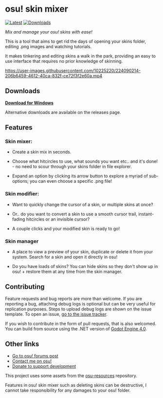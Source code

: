 # osu! skin mixer

[![Latest](https://img.shields.io/github/v/release/rednir/OsuSkinMixer)](https://github.com/rednir/OsuSkinMixer/releases/latest/)
[![Downloads](https://img.shields.io/github/downloads/rednir/OsuSkinMixer/total)](https://github.com/rednir/OsuSkinMixer/releases/latest/)

*Mix and manage your osu! skins with ease!*

This is a tool that aims to get rid the days of opening your skins folder, editing .png images and watching tutorials.

It makes tinkering and editing skins a walk in the park, providing an easy to use interface that requires no prior knowledge of skinning.


https://user-images.githubusercontent.com/10225220/224090214-206b6459-4612-40ca-832f-ce72f3f2e60a.mp4


## Downloads
**[Download for Windows](https://github.com/rednir/OsuSkinMixer/releases/latest/download/osu-skin-mixer-setup.exe)**

Alternative downloads are available on the releases page.

## Features

### Skin mixer:

- Create a skin mix in seconds.
 
- Choose what hitcircles to use, what sounds you want etc.. and it's done! - no need to scour through your skins folder in file explorer.

- Expand an option by clicking its arrow button to explore a myriad of sub-options; you can even choose a specific .png file!

### Skin modifier:

- Want to quickly change the cursor of a skin, or multiple skins at once?

- Or.. do you want to convert a skin to use a smooth cursor trail, instant-fading hitcircles or an invisible cursor?

- A couple clicks and your modified skin is ready to go!

### Skin manager

- A place to view a preview of your skin, duplicate or delete it from your system. Search for a skin and open it directly in osu!

- Do you have loads of skins? You can hide skins so they don't show up in osu! + restore them at any time from the skin manager.


## Contributing

Feature requests and bug reports are more than welcome. If you are reporting a bug, attaching debug logs is optional but can be very useful for replication purposes. Steps to upload debug logs are shown on the issue template. To open an issue, [go to the issue tracker](https://github.com/rednir/OsuSkinMixer/issues).

If you wish to contribute in the form of pull requests, that is also welcomed. You can build from source using the .NET version of [Godot Engine 4.0](https://godotengine.org/).


## Other links

- [Go to osu! forums post](https://osu.ppy.sh/community/forums/topics/1458320?n=1)
- [Contact me on osu!](http://osu.ppy.sh/community/chat?sendto=17204559)
- [Donate to support development](https://github.com/rednir/rednir/blob/master/DONATE.md)

This project uses some assets from the [osu-resources](https://github.com/ppy/osu-resources) repository.

Features in osu! skin mixer such as deleting skins can be destructive, I cannot take responsibility for any damages to your osu! folder.
